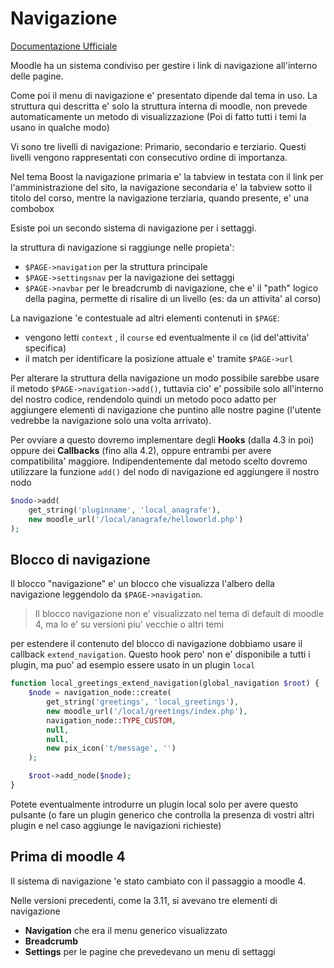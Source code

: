 Navigazione
===========

[Documentazione Ufficiale](https://moodledev.io/docs/apis/core/navigation)

Moodle ha un sistema condiviso per gestire i link di navigazione all'interno delle pagine.

Come poi il menu di navigazione e' presentato dipende dal tema in uso. La struttura qui descritta e' solo la struttura interna di moodle, non prevede automaticamente un metodo di visualizzazione (Poi di fatto tutti i temi la usano in qualche modo)

Vi sono tre livelli di navigazione: Primario, secondario e terziario. Questi livelli vengono rappresentati con consecutivo ordine di importanza.  

Nel tema Boost la navigazione primaria e' la tabview in testata con il link per l'amministrazione del sito, la navigazione secondaria e' la tabview sotto il titolo del corso, mentre la navigazione terziaria, quando presente, e' una combobox

Esiste poi un secondo sistema di navigazione per i settaggi.

la struttura di navigazione si raggiunge nelle propieta':

* `$PAGE->navigation` per la struttura principale
* `$PAGE->settingsnav` per la navigazione dei settaggi
* `$PAGE->navbar` per le breadcrumb di navigazione, che e' il "path" logico della pagina, permette di risalire di un livello (es: da un attivita' al corso)

La navigazione 'e contestuale ad altri elementi contenuti in `$PAGE`:

* vengono letti `context` , il `course` ed eventualmente il `cm` (id del'attivita' specifica)
* il match per identificare la posizione attuale e' tramite `$PAGE->url`

Per alterare la struttura della navigazione un modo possibile sarebbe usare il metodo `$PAGE->navigation->add()`, tuttavia cio' e' possibile solo all'interno del nostro codice, rendendolo quindi un metodo poco adatto per aggiungere elementi di navigazione che puntino alle nostre pagine (l'utente vedrebbe la navigazione solo una volta arrivato).

Per ovviare a questo dovremo implementare degli **Hooks** (dalla 4.3 in poi) oppure dei **Callbacks** (fino alla 4.2), oppure entrambi per avere compatibilita' maggiore. Indipendentemente dal metodo scelto dovremo utilizzare la funzione `add()` del nodo di navigazione ed aggiungere il nostro nodo

```php
$nodo->add(
    get_string('pluginname', 'local_anagrafe'),
    new moodle_url('/local/anagrafe/helloworld.php')
);
```

Blocco di navigazione
---------------------

Il blocco "navigazione" e' un blocco che visualizza l'albero della navigazione leggendolo da `$PAGE->navigation`.

> Il blocco navigazione non e' visualizzato nel tema di default di moodle 4, ma lo e' su versioni piu' vecchie o altri temi

per estendere il contenuto del blocco di navigazione dobbiamo usare il callback `extend_navigation`. Questo hook pero' non e' disponibile a tutti i plugin, ma puo' ad esempio essere usato in un plugin `local`

```php
function local_greetings_extend_navigation(global_navigation $root) {
    $node = navigation_node::create(
        get_string('greetings', 'local_greetings'),
        new moodle_url('/local/greetings/index.php'),
        navigation_node::TYPE_CUSTOM,
        null,
        null,
        new pix_icon('t/message', '')
    );

    $root->add_node($node);
}
```

Potete eventualmente introdurre un plugin local solo per avere questo pulsante (o fare un plugin generico che controlla la presenza di vostri altri plugin e nel caso aggiunge le navigazioni richieste)

Prima di moodle 4
-----------------

Il sistema di navigazione 'e stato cambiato con il passaggio a moodle 4.

Nelle versioni precedenti, come la 3.11, si avevano tre elementi di navigazione

* **Navigation** che era il menu generico visualizzato
* **Breadcrumb** 
* **Settings** per le pagine che prevedevano un menu di settaggi
